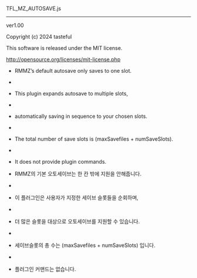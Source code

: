 TFL_MZ_AUTOSAVE.js

-----------------------------------

ver1.00

Copyright (c) 2024 tasteful

This software is released under the MIT license.

http://opensource.org/licenses/mit-license.php

 
 * RMMZ’s default autosave only saves to one slot.
 *
 * This plugin expands autosave to multiple slots,
 *
 * automatically saving in sequence to your chosen slots.
 *
 * The total number of save slots is (maxSavefiles + numSaveSlots).
 *
 * It does not provide plugin commands.

 * RMMZ의 기본 오토세이브는 한 칸 밖에 지원을 안해줍니다.
 *
 * 이 플러그인은 사용자가 지정한 세이브 슬롯들을 순회하며,
 *
 * 더 많은 슬롯을 대상으로 오토세이브를 지원할 수 있습니다.
 *
 * 세이브슬롯의 총 수는 (maxSavefiles + numSaveSlots) 입니다.
 *
 * 플러그인 커맨드는 없습니다.

